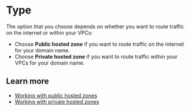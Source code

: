 # Type<a name="hz-type"></a>

The option that you choose depends on whether you want to route traffic on the internet or within your VPCs:
+ Choose **Public hosted zone** if you want to route traffic on the internet for your domain name\.
+ Choose **Private hosted zone** if you want to route traffic within your VPCs for your domain name\.

## Learn more<a name="hz-type-learn-more"></a>
+ [Working with public hosted zones](https://docs.aws.amazon.com/Route53/latest/DeveloperGuide/AboutHZWorkingWith.html)
+ [Working with private hosted zones](https://docs.aws.amazon.com/Route53/latest/DeveloperGuide/hosted-zones-private.html)